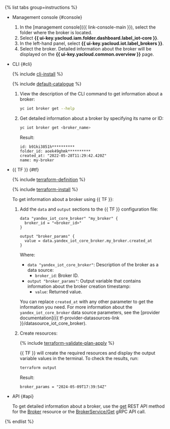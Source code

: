{% list tabs group=instructions %}

- Management console {#console}

   1. In the [management console]({{ link-console-main }}), select the folder where the broker is located.
   1. Select **{{ ui-key.yacloud.iam.folder.dashboard.label_iot-core }}**.
   1. In the left-hand panel, select **{{ ui-key.yacloud.iot.label_brokers }}**.
   1. Select the broker. Detailed information about the broker will be displayed on the **{{ ui-key.yacloud.common.overview }}** page.

- CLI {#cli}

   {% include [cli-install](../cli-install.md) %}

   {% include [default-catalogue](../default-catalogue.md) %}

   1. View the description of the CLI command to get information about a broker:

      ```bash
      yc iot broker get --help
      ```

   1. Get detailed information about a broker by specifying its name or ID:

      ```bash
      yc iot broker get <broker_name>
      ```

      Result:

      ```text
      id: b91ki3851h**********
      folder_id: aoek49ghmk**********
      created_at: "2022-05-28T11:29:42.420Z"
      name: my-broker
      ```

- {{ TF }} {#tf}

   {% include [terraform-definition](../../_tutorials/_tutorials_includes/terraform-definition.md) %}

   {% include [terraform-install](../../_includes/terraform-install.md) %}

   To get information about a broker using {{ TF }}:
   1. Add the `data` and `output` sections to the {{ TF }} configuration file:

      ```hcl
      data "yandex_iot_core_broker" "my_broker" {
        broker_id = "<broker_id>"
      }

      output "broker_params" {
        value = data.yandex_iot_core_broker.my_broker.created_at
      }
      ```

      Where:
      * `data "yandex_iot_core_broker"`: Description of the broker as a data source:
         * `broker_id`: Broker ID.
      * `output "broker_params"`: Output variable that contains information about the broker creation timestamp:
         * `value`: Returned value.

      You can replace `created_at` with any other parameter to get the information you need. For more information about the `yandex_iot_core_broker` data source parameters, see the [provider documentation]({{ tf-provider-datasources-link }}/datasource_iot_core_broker).
   1. Create resources:

      {% include [terraform-validate-plan-apply](../../_tutorials/_tutorials_includes/terraform-validate-plan-apply.md) %}

      {{ TF }} will create the required resources and display the output variable values in the terminal. To check the results, run:

      ```bash
      terraform output
      ```

      Result:

      ```text
      broker_params = "2024-05-09T17:39:54Z"
      ```

- API {#api}

   To get detailed information about a broker, use the [get](../../iot-core/broker/api-ref/Broker/get.md) REST API method for the [Broker](../../iot-core/broker/api-ref/Broker/index.md) resource or the [BrokerService/Get](../../iot-core/broker/api-ref/grpc/Broker/get.md) gRPC API call.

{% endlist %}
